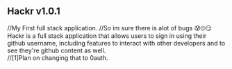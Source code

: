 ## Hackr v1.0.1
  //My First full stack application.
  //So im sure there is alot of bugs 😰🙄😏
  <br>
  Hackr is a full stack application that allows users to sign in using their github username,
  including features to interact with other developers and to see they're github content as well.
  <br> 
  //[1]Plan on changing that to 0auth.
   
  

